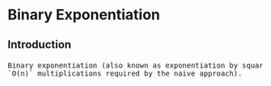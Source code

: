 # Binary Exponentiation
## Introduction
<pre>
Binary exponentiation (also known as exponentiation by squaring) is a trick which allows to calculate a<sup>n</sup> using only `O(log n)` multiplications (instead of  
`O(n)` multiplications required by the naive approach).
</pre>
